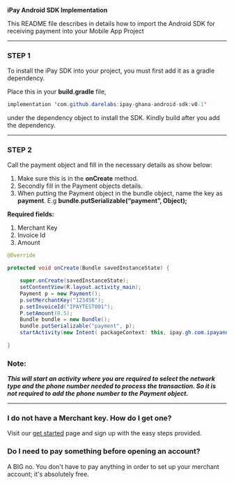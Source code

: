 **iPay Android SDK Implementation**

This README file describes in details how to import the Android SDK for receiving payment into your Mobile App Project

---

### STEP 1

To install the iPay SDK into your project, you must first add it as a gradle dependency.

Place this in your **build.gradle** file,

```java
implementation 'com.github.darelabs:ipay-ghana-android-sdk:v0.1'
```

under the dependency object to install the SDK. Kindly build after you add the dependency.

---

### STEP 2

Call the payment object and fill in the necessary details as show below:
1. Make sure this is in the **onCreate** method.
2. Secondly fill in the Payment objects details.
3. When putting the Payment object in the bundle object, name the key as **payment**. E.g **bundle.putSerializable(“payment”, Object);**

**Required fields:**
1. Merchant Key
2. Invoice Id
3. Amount


```java
@Override

protected void onCreate(Bundle savedInstanceState) {

	super.onCreate(savedInstanceState);
	setContentView(R.layout.activity_main);
	Payment p = new Payment();
	p.setMerchantKey("123456");
	p.setInvoiceId("IPAYTEST001");
	P.setAmount(0.5);
	Bundle bundle = new Bundle();
	bundle.putSerializable("payment", p);
	startActivity(new Intent( packageContext: this, ipay.gh.com.ipayandroidsdk.PaymentActivity.class).putExtras(bundle));
	
}
```

### Note:
***This will start an activity where you are required to select the network type and the phone number needed to process the transaction.   So it is not required to add the phone number to the Payment object.***

---


### I do not have a Merchant key. How do I get one?
Visit our [get started](https://manage.ipaygh.com/xmanage/get-started) page and sign up with the easy steps provided.

### Do I need to pay something before opening an account?
A BIG no.
You don't have to pay anything in order to set up your merchant account; it's absolutely free.
